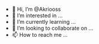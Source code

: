 - 👋 Hi, I’m @Akriooss
- 👀 I’m interested in ...
- 🌱 I’m currently learning ...
- 💞️ I’m looking to collaborate on ...
- 📫 How to reach me ...

<!---
Akriooss/Akriooss is a ✨ special ✨ repository because its `README.md` (this file) appears on your GitHub profile.
You can click the Preview link to take a look at your changes.
--->
